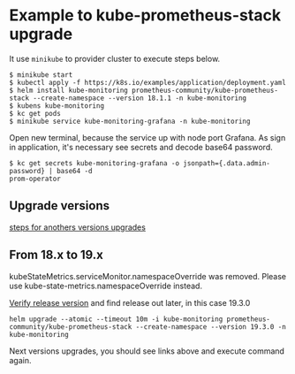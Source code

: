 # Example to kube-prometheus-stack upgrade

It use `minikube` to provider cluster to execute steps below.

```shell
$ minikube start
$ kubectl apply -f https://k8s.io/examples/application/deployment.yaml
$ helm install kube-monitoring prometheus-community/kube-prometheus-stack --create-namespace --version 18.1.1 -n kube-monitoring
$ kubens kube-monitoring
$ kc get pods
$ minikube service kube-monitoring-grafana -n kube-monitoring
```

Open new terminal, because the service up with node port Grafana. As sign in application, it's necessary see secrets and decode base64 password.

```shell
$ kc get secrets kube-monitoring-grafana -o jsonpath={.data.admin-password} | base64 -d
prom-operator
```

## Upgrade versions

[steps for anothers versions upgrades](https://github.com/prometheus-community/helm-charts/tree/main/charts/kube-prometheus-stack#upgrading-an-existing-release-to-a-new-major-version)

## From 18.x to 19.x

kubeStateMetrics.serviceMonitor.namespaceOverride was removed. Please use kube-state-metrics.namespaceOverride instead.

[Verify release version](https://github.com/prometheus-community/helm-charts/releases) and find release out later, in this case 19.3.0

```shell
helm upgrade --atomic --timeout 10m -i kube-monitoring prometheus-community/kube-prometheus-stack --create-namespace --version 19.3.0 -n kube-monitoring
```
Next versions upgrades, you should see links above and execute command again.